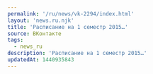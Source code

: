 ```yaml
---
permalink: '/ru/news/vk-2294/index.html'
layout: 'news.ru.njk'
title: 'Расписание на 1 семестр 2015…'
source: ВКонтакте
tags:
  - news_ru
description: 'Расписание на 1 семестр 2015…'
updatedAt: 1440935843
---
```

